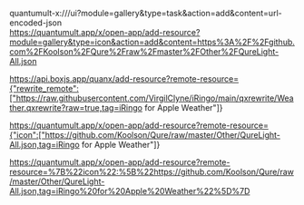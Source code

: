 quantumult-x:///ui?module=gallery&type=task&action=add&content=url-encoded-json  
https://quantumult.app/x/open-app/add-resource?module=gallery&type=icon&action=add&content=https%3A%2F%2Fgithub.com%2FKoolson%2FQure%2Fraw%2Fmaster%2FOther%2FQureLight-All.json


https://api.boxjs.app/quanx/add-resource?remote-resource={"rewrite_remote":["https://raw.githubusercontent.com/VirgilClyne/iRingo/main/qxrewrite/Weather.qxrewrite?raw=true,tag=iRingo for Apple Weather"]}


https://quantumult.app/x/open-app/add-resource?remote-resource={"icon":["https://github.com/Koolson/Qure/raw/master/Other/QureLight-All.json,tag=iRingo for Apple Weather"]}

https://quantumult.app/x/open-app/add-resource?remote-resource=%7B%22icon%22:%5B%22https://github.com/Koolson/Qure/raw/master/Other/QureLight-All.json,tag=iRingo%20for%20Apple%20Weather%22%5D%7D

